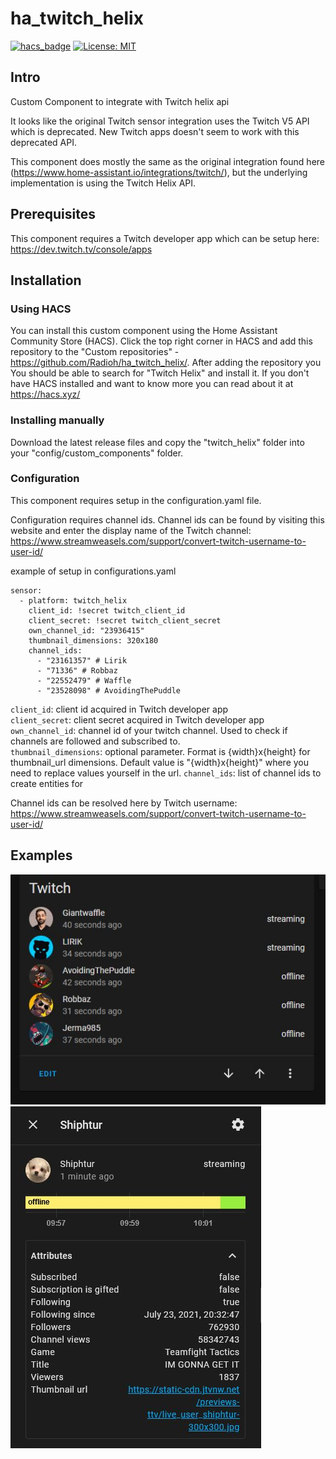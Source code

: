 # ha_twitch_helix

[![hacs_badge](https://img.shields.io/badge/HACS-Custom-41BDF5.svg)](https://github.com/hacs/integration)
[![License: MIT](https://img.shields.io/badge/License-MIT-yellow.svg)](https://opensource.org/licenses/MIT)

## Intro

Custom Component to integrate with Twitch helix api

It looks like the original Twitch sensor integration uses the Twitch V5 API which is deprecated.
New Twitch apps doesn't seem to work with this deprecated API.

This component does mostly the same as the original integration found here (https://www.home-assistant.io/integrations/twitch/), but the underlying implementation is using the Twitch Helix API.

## Prerequisites

This component requires a Twitch developer app which can be setup here: https://dev.twitch.tv/console/apps

## Installation

### Using HACS

You can install this custom component using the Home Assistant Community Store (HACS). Click the top right corner in HACS and add this repository to the "Custom repositories" - https://github.com/Radioh/ha_twitch_helix/. After adding the repository you You should be able to search for "Twitch Helix" and install it.
If you don't have HACS installed and want to know more you can read about it at <https://hacs.xyz/>

### Installing manually

Download the latest release files and copy the "twitch_helix" folder into your "config/custom_components" folder.

### Configuration

This component requires setup in the configuration.yaml file.

Configuration requires channel ids.
Channel ids can be found by visiting this website and enter the display name of the Twitch channel: https://www.streamweasels.com/support/convert-twitch-username-to-user-id/

example of setup in configurations.yaml

```
sensor:
  - platform: twitch_helix
    client_id: !secret twitch_client_id
    client_secret: !secret twitch_client_secret
    own_channel_id: "23936415"
    thumbnail_dimensions: 320x180
    channel_ids:
      - "23161357" # Lirik
      - "71336" # Robbaz
      - "22552479" # Waffle
      - "23528098" # AvoidingThePuddle
```

`client_id`: client id acquired in Twitch developer app  
`client_secret`: client secret acquired in Twitch developer app  
`own_channel_id`: channel id of your twitch channel. Used to check if channels are followed and subscribed to.  
`thumbnail_dimensions`: optional parameter. Format is {width}x{height} for thumbnail_url dimensions. Default value is "{width}x{height}" where you need to replace values yourself in the url.
`channel_ids`: list of channel ids to create entities for

Channel ids can be resolved here by Twitch username: https://www.streamweasels.com/support/convert-twitch-username-to-user-id/

## Examples

![](example1.JPG)
![](example2.JPG)
